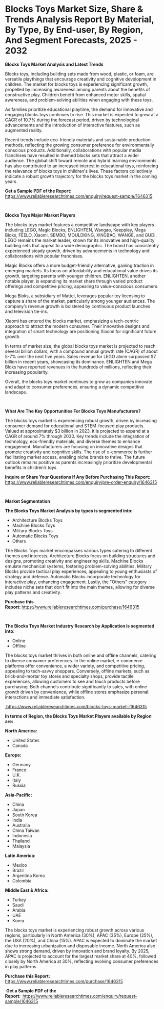 <p><h1>Blocks Toys Market Size, Share & Trends Analysis Report By Material, By Type, By End-user, By Region, And Segment Forecasts, 2025 - 2032</h1></p><p><strong>Blocks Toys Market Analysis and Latest Trends</strong></p>
<p><p>Blocks toys, including building sets made from wood, plastic, or foam, are versatile playthings that encourage creativity and cognitive development in children. The market for blocks toys is experiencing significant growth, propelled by increasing awareness among parents about the benefits of constructive play. Children benefit from enhanced motor skills, spatial awareness, and problem-solving abilities when engaging with these toys.</p><p>As families prioritize educational playtime, the demand for innovative and engaging blocks toys continues to rise. This market is expected to grow at a CAGR of 10.7% during the forecast period, driven by technological advancements and the introduction of interactive features, such as augmented reality.</p><p>Recent trends include eco-friendly materials and sustainable production methods, reflecting the growing consumer preference for environmentally conscious products. Additionally, collaborations with popular media franchises have resulted in themed blocks sets that attract a wider audience. The global shift toward remote and hybrid learning environments has also contributed to an increased interest in educational toys, reinforcing the relevance of blocks toys in children's lives. These factors collectively indicate a robust growth trajectory for the blocks toys market in the coming years.</p></p>
<p><strong>Get a Sample PDF of the Report:&nbsp;</strong> <a href="https://www.reliableresearchtimes.com/enquiry/request-sample/1646315?utm_campaign=2758&utm_medium=2&utm_source=Github&utm_content=ia&utm_term=15042025&utm_id=blocks-toys">https://www.reliableresearchtimes.com/enquiry/request-sample/1646315</a></p>
<p>&nbsp;</p>
<p><strong>Blocks Toys Major Market Players</strong></p>
<p><p>The blocks toys market features a competitive landscape with key players including LEGO, Magic Blocks, ENLIGHTEN, Wangao, Keeppley, Mega Bloks, FEELO, Xiaomi, SEMBO, MOULDKING, XINGBAO, WANGE, and GUDI. LEGO remains the market leader, known for its innovative and high-quality building sets that appeal to a wide demographic. The brand has consistently experienced steady growth, driven by advancements in technology and collaborations with popular franchises.</p><p>Magic Blocks offers a more budget-friendly alternative, gaining traction in emerging markets. Its focus on affordability and educational value drives its growth, targeting parents with younger children. ENLIGHTEN, another notable player, is expanding its market share through varied product offerings and competitive pricing, appealing to value-conscious consumers.</p><p>Mega Bloks, a subsidiary of Mattel, leverages popular toy licensing to capture a share of the market, particularly among younger audiences. The company’s revenue growth is bolstered by continuous product launches and television tie-ins. </p><p>Xiaomi has entered the blocks market, emphasizing a tech-centric approach to attract the modern consumer. Their innovative designs and integration of smart technology are positioning Xiaomi for significant future growth. </p><p>In terms of market size, the global blocks toys market is projected to reach several billion dollars, with a compound annual growth rate (CAGR) of about 5-7% over the next five years. Sales revenue for LEGO alone surpassed $7 billion in recent years, showcasing its dominance. ENLIGHTEN and Mega Bloks have reported revenues in the hundreds of millions, reflecting their increasing popularity. </p><p>Overall, the blocks toys market continues to grow as companies innovate and adapt to consumer preferences, ensuring a dynamic competitive landscape.</p></p>
<p>&nbsp;</p>
<p><strong>What Are The Key Opportunities For Blocks Toys Manufacturers?</strong></p>
<p><p>The blocks toys market is experiencing robust growth, driven by increasing consumer demand for educational and STEM-focused play products. Valued at approximately $3 billion in 2023, it is projected to expand at a CAGR of around 7% through 2030. Key trends include the integration of technology, eco-friendly materials, and diverse themes to enhance engagement. Manufacturers are focusing on innovative designs that promote creativity and cognitive skills. The rise of e-commerce is further facilitating market access, enabling niche brands to thrive. The future outlook remains positive as parents increasingly prioritize developmental benefits in children’s toys.</p></p>
<p><strong>Inquire or Share Your Questions If Any Before Purchasing This Report:</strong> <a href="https://www.reliableresearchtimes.com/enquiry/pre-order-enquiry/1646315?utm_campaign=2758&utm_medium=2&utm_source=Github&utm_content=ia&utm_term=15042025&utm_id=blocks-toys">https://www.reliableresearchtimes.com/enquiry/pre-order-enquiry/1646315</a></p>
<p>&nbsp;</p>
<p><strong>Market Segmentation</strong></p>
<p><strong>The Blocks Toys Market Analysis by types is segmented into:</strong></p>
<p><ul><li>Architecture Blocks Toys</li><li>Machine Blocks Toys</li><li>Military Blocks Toys</li><li>Automatic Blocks Toys</li><li>Others</li></ul></p>
<p><p>The Blocks Toys market encompasses various types catering to different themes and interests. Architecture Blocks focus on building structures and designs, promoting creativity and engineering skills. Machine Blocks emulate mechanical systems, fostering problem-solving abilities. Military Blocks provide tactical play experiences, appealing to young enthusiasts of strategy and defense. Automatic Blocks incorporate technology for interactive play, enhancing engagement. Lastly, the "Others" category includes niche sets that don't fit into the main themes, allowing for diverse play patterns and creativity.</p></p>
<p><strong>Purchase this Report:&nbsp;</strong><a href="https://www.reliableresearchtimes.com/purchase/1646315?utm_campaign=2758&utm_medium=2&utm_source=Github&utm_content=ia&utm_term=15042025&utm_id=blocks-toys">https://www.reliableresearchtimes.com/purchase/1646315</a></p>
<p>&nbsp;</p>
<p><strong>The Blocks Toys Market Industry Research by Application is segmented into:</strong></p>
<p><ul><li>Online</li><li>Offline</li></ul></p>
<p><p>The blocks toys market thrives in both online and offline channels, catering to diverse consumer preferences. In the online market, e-commerce platforms offer convenience, a wider variety, and competitive pricing, appealing to tech-savvy shoppers. Conversely, offline markets, such as brick-and-mortar toy stores and specialty shops, provide tactile experiences, allowing customers to see and touch products before purchasing. Both channels contribute significantly to sales, with online growth driven by convenience, while offline stores emphasize personal interactions and immediate satisfaction.</p></p>
<p><a href="https://www.reliableresearchtimes.com/blocks-toys-market-r1646315?utm_campaign=2758&utm_medium=2&utm_source=Github&utm_content=ia&utm_term=15042025&utm_id=blocks-toys">&nbsp;https://www.reliableresearchtimes.com/blocks-toys-market-r1646315</a></p>
<p><strong>In terms of Region, the Blocks Toys Market Players available by Region are:</strong></p>
<p>
    <p> <strong> North America: </strong>
        <ul>
            <li>United States</li>
            <li>Canada</li>
        </ul>
        </p> 
    <p> <strong> Europe: </strong>
        <ul>
            <li>Germany</li>
            <li>France</li>
            <li>U.K.</li>
            <li>Italy</li>
            <li>Russia</li>
        </ul>
        </p> 
    <p> <strong> Asia-Pacific: </strong>
        <ul>
            <li>China</li>
            <li>Japan</li>
            <li>South Korea</li>
            <li>India</li>
            <li>Australia</li>
            <li>China Taiwan</li>
            <li>Indonesia</li>
            <li>Thailand</li>
            <li>Malaysia</li>
        </ul>
        </p> 
    <p> <strong> Latin America: </strong>
        <ul>
            <li>Mexico</li>
            <li>Brazil</li>
            <li>Argentina Korea</li>
            <li>Colombia</li>
        </ul>
        </p> 
    <p> <strong> Middle East & Africa: </strong>
        <ul>
            <li>Turkey</li>
            <li>Saudi</li>
            <li>Arabia</li>
            <li>UAE</li>
            <li>Korea</li>
        </ul>
    </p>
    </p>
<p><p>The blocks toys market is experiencing robust growth across various regions, particularly in North America (30%), APAC (35%), Europe (25%), the USA (20%), and China (15%). APAC is expected to dominate the market due to increasing urbanization and disposable income. North America also shows strong demand, driven by innovation and brand loyalty. By 2025, APAC is projected to account for the largest market share at 40%, followed closely by North America at 30%, reflecting evolving consumer preferences in play patterns.</p></p>
<p><strong>Purchase this Report: </strong><a href="https://www.reliableresearchtimes.com/purchase/1646315?utm_campaign=2758&utm_medium=2&utm_source=Github&utm_content=ia&utm_term=15042025&utm_id=blocks-toys">https://www.reliableresearchtimes.com/purchase/1646315</a></p>
<p>&nbsp;<strong>Get a Sample PDF of the Report:&nbsp;&nbsp;</strong><a href="https://www.reliableresearchtimes.com/enquiry/request-sample/1646315?utm_campaign=2758&utm_medium=2&utm_source=Github&utm_content=ia&utm_term=15042025&utm_id=blocks-toys">https://www.reliableresearchtimes.com/enquiry/request-sample/1646315</a></p>
<p><strong></strong></p>
<p><p></p><p></p><p></p></p>